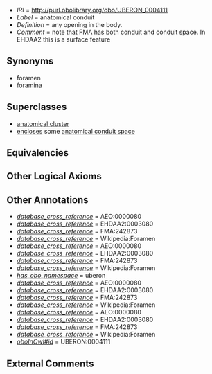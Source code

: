  * *IRI* = http://purl.obolibrary.org/obo/UBERON_0004111
 * *Label* = anatomical conduit
 * *Definition* = any opening in the body.
 * *Comment* = note that FMA has both conduit and conduit space. In EHDAA2 this is a surface feature

## Synonyms

 * foramen
 * foramina

## Superclasses

 * [anatomical cluster](../../UBERON/77/UBERON_0000477.md)
 * [encloses](../../es/core#encloses.md) some [anatomical conduit space](../../UBERON/86/UBERON_0013686.md)

## Equivalencies


## Other Logical Axioms


## Other Annotations

 * *[database_cross_reference](../../ef/oboInOwl#hasDbXref.md)* = AEO:0000080
 * *[database_cross_reference](../../ef/oboInOwl#hasDbXref.md)* = EHDAA2:0003080
 * *[database_cross_reference](../../ef/oboInOwl#hasDbXref.md)* = FMA:242873
 * *[database_cross_reference](../../ef/oboInOwl#hasDbXref.md)* = Wikipedia:Foramen
 * *[database_cross_reference](../../ef/oboInOwl#hasDbXref.md)* = AEO:0000080
 * *[database_cross_reference](../../ef/oboInOwl#hasDbXref.md)* = EHDAA2:0003080
 * *[database_cross_reference](../../ef/oboInOwl#hasDbXref.md)* = FMA:242873
 * *[database_cross_reference](../../ef/oboInOwl#hasDbXref.md)* = Wikipedia:Foramen
 * *[has_obo_namespace](../../ce/oboInOwl#hasOBONamespace.md)* = uberon
 * *[database_cross_reference](../../ef/oboInOwl#hasDbXref.md)* = AEO:0000080
 * *[database_cross_reference](../../ef/oboInOwl#hasDbXref.md)* = EHDAA2:0003080
 * *[database_cross_reference](../../ef/oboInOwl#hasDbXref.md)* = FMA:242873
 * *[database_cross_reference](../../ef/oboInOwl#hasDbXref.md)* = Wikipedia:Foramen
 * *[database_cross_reference](../../ef/oboInOwl#hasDbXref.md)* = AEO:0000080
 * *[database_cross_reference](../../ef/oboInOwl#hasDbXref.md)* = EHDAA2:0003080
 * *[database_cross_reference](../../ef/oboInOwl#hasDbXref.md)* = FMA:242873
 * *[database_cross_reference](../../ef/oboInOwl#hasDbXref.md)* = Wikipedia:Foramen
 * *[oboInOwl#id](../../id/oboInOwl#id.md)* = UBERON:0004111

## External Comments

